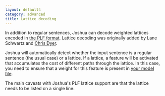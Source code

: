 ```yaml
---
layout: default4
category: advanced
title: Lattice decoding
---
```


In addition to regular sentences, Joshua can decode weighted lattices encoded in [the PLF
format](http://www.statmt.org/moses/?n=Moses.WordLattices).  Lattice decoding was originally added
by Lane Schwartz and [Chris Dyer](http://www.cs.cmu.edu/~cdyer/).

Joshua will automatically detect whether the input sentence is a regular sentence
(the usual case) or a lattice.  If a lattice, a feature will be activated that accumulates the cost
of different paths through the lattice.  In this case, you need to ensure that a weight for this
feature is present in [your model file](decoder.html).

The main caveats with Joshua's PLF lattice support are that the lattice needs to be listed on a
single line.
